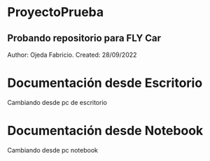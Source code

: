 # ProyectoPrueba

## Probando repositorio para FLY Car

Author: Ojeda Fabricio.
Created: 28/09/2022

# Documentación desde Escritorio

Cambiando desde pc de escritorio

# Documentación desde Notebook
Cambiando desde pc notebook